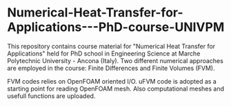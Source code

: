 # Numerical-Heat-Transfer-for-Applications---PhD-course-UNIVPM


This repository contains course material for 
"Numerical Heat Transfer for Applications" held for PhD school 
in Engineering Science at Marche Polytechnic University - Ancona (Italy). 
Two different numerical approaches are employed in the course: 
Finite Differences and Finite Volumes (FVM). 

FVM codes relies on OpenFOAM oriented I/O. 
uFVM code is adopted as a starting point for reading OpenFOAM mesh.
Also computational meshes and usefull functions are uploaded. 
